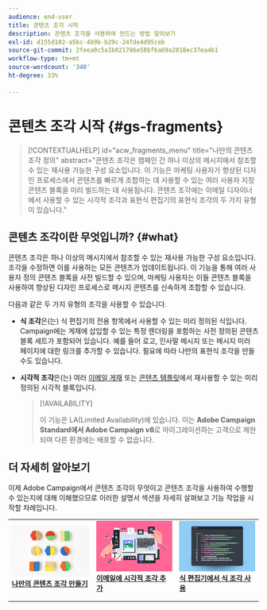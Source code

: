 ```yaml
---
audience: end-user
title: 콘텐츠 조각 시작
description: 콘텐츠 조각을 사용하여 만드는 방법 알아보기
exl-id: d155d102-a5bc-4b9b-b29c-24fde4d95ceb
source-git-commit: 2feea0c5a1b021786e58bf6a69a2018ec37ea4b1
workflow-type: tm+mt
source-wordcount: '340'
ht-degree: 33%

---
```


# 콘텐츠 조각 시작 {#gs-fragments}

>[!CONTEXTUALHELP]
>id="acw_fragments_menu"
>title="나만의 콘텐츠 조각 정의"
>abstract="콘텐츠 조각은 캠페인 간 하나 이상의 메시지에서 참조할 수 있는 재사용 가능한 구성 요소입니다. 이 기능은 마케팅 사용자가 향상된 디자인 프로세스에서 콘텐츠를 빠르게 조합하는 데 사용할 수 있는 여러 사용자 지정 콘텐츠 블록을 미리 빌드하는 데 사용됩니다. 콘텐츠 조각에는 이메일 디자이너에서 사용할 수 있는 시각적 조각과 표현식 편집기의 표현식 조각의 두 가지 유형이 있습니다."

## 콘텐츠 조각이란 무엇입니까? {#what}

콘텐츠 조각은 하나 이상의 메시지에서 참조할 수 있는 재사용 가능한 구성 요소입니다. 조각을 수정하면 이를 사용하는 모든 콘텐츠가 업데이트됩니다. 이 기능을 통해 여러 사용자 정의 콘텐츠 블록을 사전 빌드할 수 있으며, 마케팅 사용자는 이들 콘텐츠 블록을 사용하여 향상된 디자인 프로세스로 메시지 콘텐츠를 신속하게 조합할 수 있습니다.

다음과 같은 두 가지 유형의 조각을 사용할 수 있습니다.

* **식 조각**&#x200B;은(는) 식 편집기의 전용 항목에서 사용할 수 있는 미리 정의된 식입니다. Campaign에는 게재에 삽입할 수 있는 특정 렌더링을 포함하는 사전 정의된 콘텐츠 블록 세트가 포함되어 있습니다. 예를 들어 로고, 인사말 메시지 또는 메시지 미러 페이지에 대한 링크를 추가할 수 있습니다. 필요에 따라 나만의 표현식 조각을 만들 수도 있습니다.

* **시각적 조각**&#x200B;은(는) 여러 [이메일 게재](../email/get-started-email-designer.md) 또는 [콘텐츠 템플릿](../email/use-email-templates.md)에서 재사용할 수 있는 미리 정의된 시각적 블록입니다.

  >[!AVAILABILITY]
  >
  >이 기능은 LA(Limited Availability)에 있습니다. 이는 **Adobe Campaign Standard에서 Adobe Campaign v8**&#x200B;로 마이그레이션하는 고객으로 제한되며 다른 환경에는 배포할 수 없습니다.

## 더 자세히 알아보기

이제 Adobe Campaign에서 콘텐츠 조각이 무엇이고 콘텐츠 조각을 사용하여 수행할 수 있는지에 대해 이해했으므로 이러한 설명서 섹션을 자세히 살펴보고 기능 작업을 시작할 차례입니다.

<table style="table-layout:fixed"><tr style="border: 0;">
<td>
<a href="create-fragment.md">
<img alt="나만의 표현식 조각 만들기" src="assets/do-not-localize/create-fragment.png">
</a>
<div>
<a href="create-fragment.md"><strong>나만의 콘텐츠 조각 만들기</strong></a>
</div>
<p>
</td>
<td>
<a href="use-visual-fragments.md">
<img alt="이메일에 비주얼 조각 추가" src="assets/do-not-localize/visual.png">
</a>
<div><a href="use-visual-fragments.md"><strong>이메일에 시각적 조각 추가</strong>
</div>
<p>
</td>
<td>
<a href="use-expression-fragments.md">
<img alt="표현식 편집기에 표현식 조각 추가" src="assets/do-not-localize/expression.png">
</a>
<div>
<a href="use-expression-fragments.md"><strong>식 편집기에서 식 조각 사용</strong></a>
</div>
<p></td>
</tr></table>
